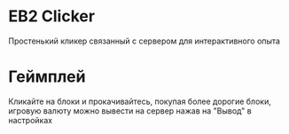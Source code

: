 # EB2 Clicker
Простенький кликер связанный с сервером для интерактивного опыта

# Геймплей
Кликайте на блоки и прокачивайтесь, покупая более дорогие блоки, игровую валюту можно вывести на сервер нажав на "Вывод" в настройках 